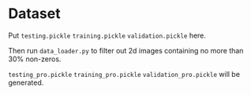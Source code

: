 # Dataset

Put `testing.pickle` `training.pickle` `validation.pickle` here.

Then run `data_loader.py` to filter out 2d images containing no more than 30% non-zeros.

`testing_pro.pickle` `training_pro.pickle` `validation_pro.pickle` will be generated.